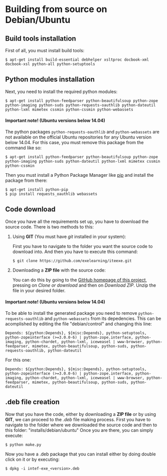 # Building from source on Debian/Ubuntu

## Build tools installation
First of all, you must install build tools:
```console
$ apt-get install build-essential debhelper xsltproc docbook-xml docbook-xsl python-all python-setuptools
```

## Python modules installation
Next, you need to install the required python modules:
```console
$ apt-get install python-feedparser python-beautifulsoup python-zope python-imaging python-suds python-requests-oauthlib python-dateutil python-lxml mimetex cssmin python-cssmin python-webassets
```
#### Important note! (Ubuntu versions below 14.04)
The python packages `python-requests-oauthlib` and `python-webassets` are not available on the official Ubuntu repositories for any Ubuntu version below 14.04. For this case, you must remove this package from the command like so:
```console
$ apt-get install python-feedparser python-beautifulsoup python-zope python-imaging python-suds python-dateutil python-lxml mimetex cssmin python-cssmin
```
Then you must install a Python Package Manager like [pip](https://pip.pypa.io/) and install the package from there:
```console
$ apt-get install python-pip
$ pip install requests_oauthlib webassets
```

## Code download
Once you have all the requirements set up, you have to download the source code. There is two methods to this:

1. Using **GIT** (You must have *git* installed in your system):

	First you have to navigate to the folder you want the source code to download into. And then you have to execute this command:
	```console
	$ git clone https://github.com/exelearning/iteexe.git
	```
	
2. Downloading a **ZIP file** with the source code:

	You can do this by going to the [GitHub homepage of this project](https://github.com/exelearning/iteexe), pressing on *Clone or download* and then on *Download ZIP*. Unzip the file in your desired folder.

#### Important note! (Ubuntu versions below 14.04)
To be able to install the generated package you need to remove `python-requests-oauthlib` and `python-webassets` from its depedencies. This can be acomplished by editing the file "debian/control" and changing this line:
```
Depends: ${python:Depends}, ${misc:Depends}, python-setuptools, python-zopeinterface (>=3.0.0-6) | python-zope.interface, python-imaging, python-chardet, python-lxml, iceweasel | www-browser, python-feedparser, mimetex, python-beautifulsoup, python-suds, python-requests-oauthlib, python-dateutil
```
For this one:
```
Depends: ${python:Depends}, ${misc:Depends}, python-setuptools, python-zopeinterface (>=3.0.0-6) | python-zope.interface, python-imaging, python-chardet, python-lxml, iceweasel | www-browser, python-feedparser, mimetex, python-beautifulsoup, python-suds, python-dateutil
```

## .deb file creation
Now that you have the code, either by downloading a **ZIP file** or by using **GIT**, we can proceed to the *.deb* file making process.
First you have to navigate to the folder where we downloaded the source code and then to this folder: "installs/debian/ubuntu"
Once you are there, you can simply execute:
```console
$ python make.py
```

Now you have a .deb package that you can install either by doing double click on it or by executing:
```console
$ dpkg -i intef-exe_<version>.deb
```
